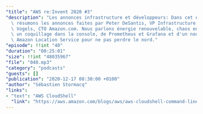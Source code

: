 ```yaml
---
"title": "AWS re:Invent 2020 #3"
"description": "Les annonces infrastructure et développeurs: Dans cet épisode, nous\
  \ résumons les annonces faites par Peter DeSantis, VP Infrastructure de AWS et Werner\
  \ Vogels, CTO Amazon.com. Nous parlons énergie renouvelable, chaos engineering,\
  \ un coquillage dans la console, de Prometheus et Grafana et d'un nouveau service\
  \ Amazon Location Service pour ne pas perdre le nord."
"episode": !!int "40"
"duration": "00:25:01"
"size": !!int "48035967"
"file": "040.mp3"
"category": "podcasts"
"guests": []
"publication": "2020-12-17 08:30:00 +0100"
"author": "Sébastien Stormacq"
"links":
- "text": "AWS CloudShell"
  "link": "https://aws.amazon.com/blogs/aws/aws-cloudshell-command-line-access-to-aws-resources/"
---
```

